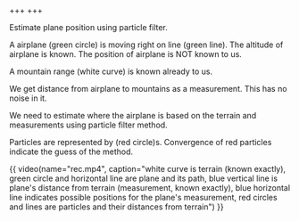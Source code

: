 +++
+++

Estimate plane position using particle filter.
<!-- more -->

A airplane (green circle) is moving right on line (green line). The altitude of airplane is known. The position of airplane is NOT known to us.

A mountain range (white curve) is known already to us.

We get distance from airplane to mountains as a measurement. This has no noise in it.

We need to estimate where the airplane is based on the terrain and measurements using particle filter method.

Particles are represented by (red circle)s. Convergence of red particles indicate the guess of the method.

{{ video(name="rec.mp4", caption="white curve is terrain (known exactly), green circle and horizontal line are plane and its path, blue vertical line is plane's distance from terrain (measurement, known exactly), blue horizontal line indicates possible positions for the plane's measurement, red circles and lines are particles and their distances from terrain") }}
